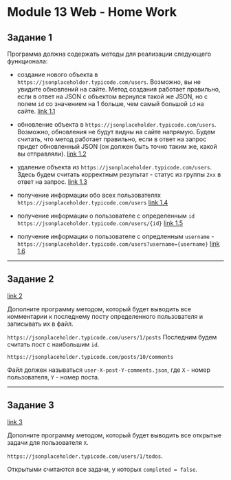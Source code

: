 # Module 13 Web - Home Work

## Задание 1

Программа должна содержать методы для реализации следующего функционала:

- создание нового объекта в `https://jsonplaceholder.typicode.com/users`. Возможно, вы не увидите обновлений на сайте. Метод создания работает правильно, если в ответ на JSON с объектом вернулся такой же JSON, но с полем `id` со значением на 1 больше, чем самый большой `id` на сайте. [link 1.1](https://github.com/xdpiqbx/precourse-java-goit/blob/012-web-http/src/main/java/ua/goit/HomeWork/App.java#L37)

- обновление объекта в `https://jsonplaceholder.typicode.com/users`. Возможно, обновления не будут видны на сайте напрямую. Будем считать, что метод работает правильно, если в ответ на запрос придет обновленный JSON (он должен быть точно таким же, какой вы отправляли). [link 1.2](https://github.com/xdpiqbx/precourse-java-goit/blob/012-web-http/src/main/java/ua/goit/HomeWork/App.java#L54)

- удаление объекта из `https://jsonplaceholder.typicode.com/users`. Здесь будем считать корректным результат - статус из группы `2хх` в ответ на запрос. [link 1.3](https://github.com/xdpiqbx/precourse-java-goit/blob/012-web-http/src/main/java/ua/goit/HomeWork/App.java#L70)

- получение информации обо всех пользователях `https://jsonplaceholder.typicode.com/users` [link 1.4](https://github.com/xdpiqbx/precourse-java-goit/blob/012-web-http/src/main/java/ua/goit/HomeWork/App.java#L78)

- получение информации о пользователе с определенным `id` `https://jsonplaceholder.typicode.com/users/{id}` [link 1.5](https://github.com/xdpiqbx/precourse-java-goit/blob/012-web-http/src/main/java/ua/goit/HomeWork/App.java#L95)

- получение информации о пользователе с опредленным `username` - `https://jsonplaceholder.typicode.com/users?username={username}` [link 1.6](https://github.com/xdpiqbx/precourse-java-goit/blob/012-web-http/src/main/java/ua/goit/HomeWork/App.java#L108)

---

## Задание 2 

[link 2](https://github.com/xdpiqbx/precourse-java-goit/blob/012-web-http/src/main/java/ua/goit/HomeWork/App.java#L125)

Дополните программу методом, который будет выводить все комментарии к последнему посту определенного пользователя и записывать их в файл.

`https://jsonplaceholder.typicode.com/users/1/posts` Последним будем считать пост с наибольшим `id`.

`https://jsonplaceholder.typicode.com/posts/10/comments`

Файл должен называться `user-X-post-Y-comments.json`, где `Х` - номер пользователя, `Y` - номер поста.

---

## Задание 3 

[link 3](https://github.com/xdpiqbx/precourse-java-goit/blob/012-web-http/src/main/java/ua/goit/HomeWork/App.java#L157)

Дополните программу методом, который будет выводить все открытые задачи для пользователя `Х`.

`https://jsonplaceholder.typicode.com/users/1/todos`.

Открытыми считаются все задачи, у которых `completed = false`.